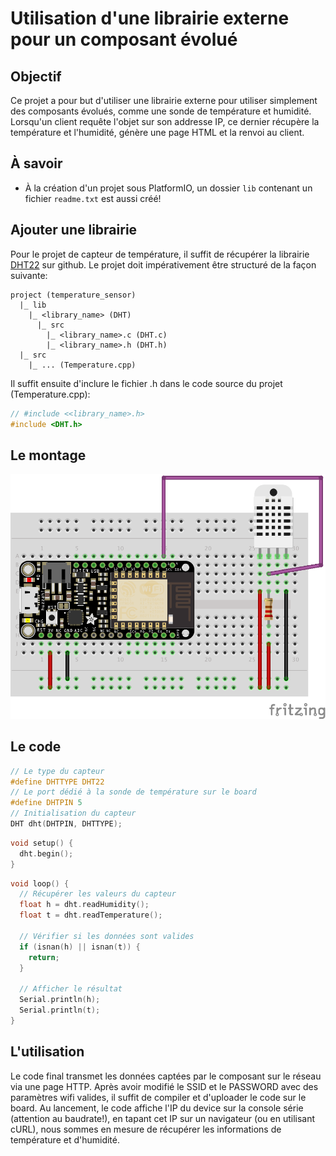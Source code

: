 Utilisation d'une librairie externe pour un composant évolué
============================================================

Objectif
--------

Ce projet a pour but d'utiliser une librairie externe pour utiliser simplement
des composants évolués, comme une sonde de température et humidité. Lorsqu'un
client requête l'objet sur son addresse IP, ce dernier récupère la
température et l'humidité, génère une page HTML et la renvoi au client.

À savoir
--------

- À la création d'un projet sous PlatformIO, un dossier `lib` contenant un fichier `readme.txt` est aussi créé!

Ajouter une librairie
---------------------------------------------

Pour le projet de capteur de température, il suffit de récupérer la librairie
[DHT22](https://github.com/adafruit/DHT-sensor-library) sur github.
Le projet doit impérativement être structuré de la façon suivante:

```
project (temperature_sensor)
  |_ lib
    |_ <library_name> (DHT)
      |_ src
        |_ <library_name>.c (DHT.c)
        |_ <library_name>.h (DHT.h)
  |_ src
    |_ ... (Temperature.cpp)
```

Il suffit ensuite d'inclure le fichier .h dans le code source du projet (Temperature.cpp):

```c
// #include <<library_name>.h>
#include <DHT.h>
```

Le montage
----------

![montage](esp8266_dht22_schematic.png)

Le code
-------

```c
// Le type du capteur
#define DHTTYPE DHT22
// Le port dédié à la sonde de température sur le board
#define DHTPIN 5
// Initialisation du capteur
DHT dht(DHTPIN, DHTTYPE);
```

```c
void setup() {
  dht.begin();
}
```

```c
void loop() {
  // Récupérer les valeurs du capteur
  float h = dht.readHumidity();
  float t = dht.readTemperature();
  
  // Vérifier si les données sont valides
  if (isnan(h) || isnan(t)) {
    return;
  }
  
  // Afficher le résultat
  Serial.println(h);
  Serial.println(t);
}
```

L'utilisation
-------------

Le code final transmet les données captées par le composant sur le réseau via
une page HTTP. Après avoir modifié le SSID et le PASSWORD avec des paramètres
wifi valides, il suffit de compiler et d'uploader le code sur le board. Au
lancement, le code affiche l'IP du device sur la console série (attention au
baudrate!), en tapant cet IP sur un navigateur (ou en utilisant cURL), nous
sommes en mesure de récupérer les informations de température et d'humidité.
